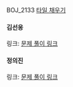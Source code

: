 BOJ_2133 [타일 채우기](https://www.acmicpc.net/problem/2133)<br>

#### 김선웅
링크: [문제 풀이 링크](https://github.com/dnd2dnd/coding-test/blob/e51dc7335843ba55aa31f6dce7b3d1e11f3aeb32/src/com/solution/baekjoon/dp/BOJ2133.java)

#### 정의진
링크: [문제 풀이 링크](https://github.com/uijin-j/algorithm-coding-test/tree/main/%EB%B0%B1%EC%A4%80/Gold/2133.%E2%80%85%ED%83%80%EC%9D%BC%E2%80%85%EC%B1%84%EC%9A%B0%EA%B8%B0)
